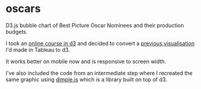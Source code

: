 # oscars
D3.js bubble chart of Best Picture Oscar Nominees and their production budgets.

I took an <a href = "https://www.udacity.com/course/viewer#!/c-ud507/l-3068848585/m-3095208694">online course in d3</a> and decided to convert a <a href="http://www.telegraph.co.uk/culture/film/oscars/10665252/Oscars-how-much-does-it-cost-to-win-Best-Picture.html">previous visualisation</a> I'd made in Tableau to d3.

It works better on mobile now and is responsive to screen width.

I've also included the code from an intermediate step where I recreated the same graphic using <a href="http://dimplejs.org/">dimple.js</a> which is a library built on top of d3.
